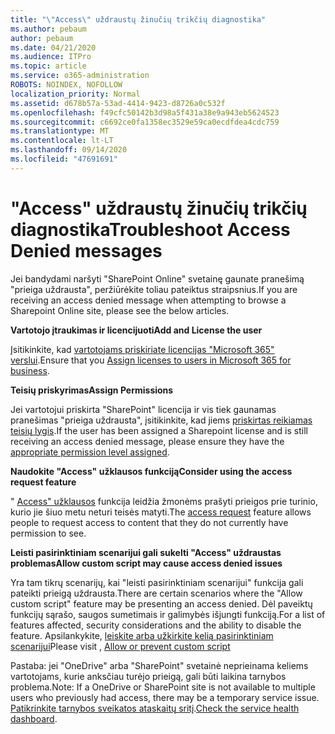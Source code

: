 ```yaml
---
title: "\"Access\" uždraustų žinučių trikčių diagnostika"
ms.author: pebaum
author: pebaum
ms.date: 04/21/2020
ms.audience: ITPro
ms.topic: article
ms.service: o365-administration
ROBOTS: NOINDEX, NOFOLLOW
localization_priority: Normal
ms.assetid: d678b57a-53ad-4414-9423-d8726a0c532f
ms.openlocfilehash: f49cfc50142b3d98a5f431a38e9a943eb5624523
ms.sourcegitcommit: c6692ce0fa1358ec3529e59ca0ecdfdea4cdc759
ms.translationtype: MT
ms.contentlocale: lt-LT
ms.lasthandoff: 09/14/2020
ms.locfileid: "47691691"
---
```

# <a name="troubleshoot-access-denied-messages"></a><span data-ttu-id="93584-102">"Access" uždraustų žinučių trikčių diagnostika</span><span class="sxs-lookup"><span data-stu-id="93584-102">Troubleshoot Access Denied messages</span></span>

<span data-ttu-id="93584-103">Jei bandydami naršyti "SharePoint Online" svetainę gaunate pranešimą "prieiga uždrausta", peržiūrėkite toliau pateiktus straipsnius.</span><span class="sxs-lookup"><span data-stu-id="93584-103">If you are receiving an access denied message when attempting to browse a Sharepoint Online site, please see the below articles.</span></span>

<span data-ttu-id="93584-104">**Vartotojo įtraukimas ir licencijuoti**</span><span class="sxs-lookup"><span data-stu-id="93584-104">**Add and License the user**</span></span>

<span data-ttu-id="93584-105">Įsitikinkite, kad [vartotojams priskiriate licencijas "Microsoft 365" verslui](https://docs.microsoft.com/microsoft-365/admin/add-users/add-users).</span><span class="sxs-lookup"><span data-stu-id="93584-105">Ensure that you [Assign licenses to users in Microsoft 365 for business](https://docs.microsoft.com/microsoft-365/admin/add-users/add-users).</span></span>

<span data-ttu-id="93584-106">**Teisių priskyrimas**</span><span class="sxs-lookup"><span data-stu-id="93584-106">**Assign Permissions**</span></span>

<span data-ttu-id="93584-107">Jei vartotojui priskirta "SharePoint" licencija ir vis tiek gaunamas pranešimas "prieiga uždrausta", įsitikinkite, kad jiems [priskirtas reikiamas teisių lygis](https://docs.microsoft.com/sharepoint/understanding-permission-levels).</span><span class="sxs-lookup"><span data-stu-id="93584-107">If the user has been assigned a Sharepoint license and is still receiving an access denied message, please ensure they have the [appropriate permission level assigned](https://docs.microsoft.com/sharepoint/understanding-permission-levels).</span></span>

<span data-ttu-id="93584-108">**Naudokite "Access" užklausos funkciją**</span><span class="sxs-lookup"><span data-stu-id="93584-108">**Consider using the access request feature**</span></span>

<span data-ttu-id="93584-109">" [Access" užklausos](https://support.office.com/article/Set-up-and-manage-access-requests-94B26E0B-2822-49D4-929A-8455698654B3) funkcija leidžia žmonėms prašyti prieigos prie turinio, kurio jie šiuo metu neturi teisės matyti.</span><span class="sxs-lookup"><span data-stu-id="93584-109">The [access request](https://support.office.com/article/Set-up-and-manage-access-requests-94B26E0B-2822-49D4-929A-8455698654B3) feature allows people to request access to content that they do not currently have permission to see.</span></span> 

<span data-ttu-id="93584-110">**Leisti pasirinktiniam scenarijui gali sukelti "Access" uždraustas problemas**</span><span class="sxs-lookup"><span data-stu-id="93584-110">**Allow custom script may cause access denied issues**</span></span>

<span data-ttu-id="93584-111">Yra tam tikrų scenarijų, kai "leisti pasirinktiniam scenarijui" funkcija gali pateikti prieigą uždrausta.</span><span class="sxs-lookup"><span data-stu-id="93584-111">There are certain scenarios where the "Allow custom script" feature may be presenting an access denied.</span></span> <span data-ttu-id="93584-112">Dėl paveiktų funkcijų sąrašo, saugos sumetimais ir galimybės išjungti funkciją.</span><span class="sxs-lookup"><span data-stu-id="93584-112">For a list of features affected, security considerations and the ability to disable the feature.</span></span> <span data-ttu-id="93584-113">Apsilankykite, [leiskite arba užkirkite kelią pasirinktiniam scenarijui](https://docs.microsoft.com/sharepoint/allow-or-prevent-custom-script)</span><span class="sxs-lookup"><span data-stu-id="93584-113">Please visit , [Allow or prevent custom script](https://docs.microsoft.com/sharepoint/allow-or-prevent-custom-script)</span></span>

<span data-ttu-id="93584-114">Pastaba: jei "OneDrive" arba "SharePoint" svetainė neprieinama keliems vartotojams, kurie anksčiau turėjo prieigą, gali būti laikina tarnybos problema.</span><span class="sxs-lookup"><span data-stu-id="93584-114">Note: If a OneDrive or SharePoint site is not available to multiple users who previously had access, there may be a temporary service issue.</span></span> <span data-ttu-id="93584-115">[Patikrinkite tarnybos sveikatos ataskaitų sritį](https://portal.office.com/adminportal/home#/servicehealth).</span><span class="sxs-lookup"><span data-stu-id="93584-115">[Check the service health dashboard](https://portal.office.com/adminportal/home#/servicehealth).</span></span>


  

